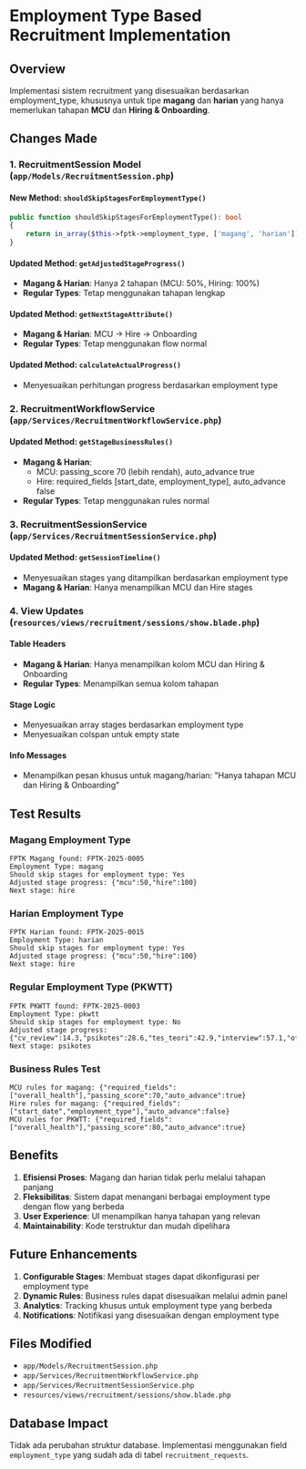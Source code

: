 # Employment Type Based Recruitment Implementation

## Overview

Implementasi sistem recruitment yang disesuaikan berdasarkan employment_type, khususnya untuk tipe **magang** dan **harian** yang hanya memerlukan tahapan **MCU** dan **Hiring & Onboarding**.

## Changes Made

### 1. RecruitmentSession Model (`app/Models/RecruitmentSession.php`)

#### New Method: `shouldSkipStagesForEmploymentType()`

```php
public function shouldSkipStagesForEmploymentType(): bool
{
    return in_array($this->fptk->employment_type, ['magang', 'harian']);
}
```

#### Updated Method: `getAdjustedStageProgress()`

-   **Magang & Harian**: Hanya 2 tahapan (MCU: 50%, Hiring: 100%)
-   **Regular Types**: Tetap menggunakan tahapan lengkap

#### Updated Method: `getNextStageAttribute()`

-   **Magang & Harian**: MCU → Hire → Onboarding
-   **Regular Types**: Tetap menggunakan flow normal

#### Updated Method: `calculateActualProgress()`

-   Menyesuaikan perhitungan progress berdasarkan employment type

### 2. RecruitmentWorkflowService (`app/Services/RecruitmentWorkflowService.php`)

#### Updated Method: `getStageBusinessRules()`

-   **Magang & Harian**:
    -   MCU: passing_score 70 (lebih rendah), auto_advance true
    -   Hire: required_fields [start_date, employment_type], auto_advance false
-   **Regular Types**: Tetap menggunakan rules normal

### 3. RecruitmentSessionService (`app/Services/RecruitmentSessionService.php`)

#### Updated Method: `getSessionTimeline()`

-   Menyesuaikan stages yang ditampilkan berdasarkan employment type
-   **Magang & Harian**: Hanya menampilkan MCU dan Hire stages

### 4. View Updates (`resources/views/recruitment/sessions/show.blade.php`)

#### Table Headers

-   **Magang & Harian**: Hanya menampilkan kolom MCU dan Hiring & Onboarding
-   **Regular Types**: Menampilkan semua kolom tahapan

#### Stage Logic

-   Menyesuaikan array stages berdasarkan employment type
-   Menyesuaikan colspan untuk empty state

#### Info Messages

-   Menampilkan pesan khusus untuk magang/harian: "Hanya tahapan MCU dan Hiring & Onboarding"

## Test Results

### Magang Employment Type

```
FPTK Magang found: FPTK-2025-0005
Employment Type: magang
Should skip stages for employment type: Yes
Adjusted stage progress: {"mcu":50,"hire":100}
Next stage: hire
```

### Harian Employment Type

```
FPTK Harian found: FPTK-2025-0015
Employment Type: harian
Should skip stages for employment type: Yes
Adjusted stage progress: {"mcu":50,"hire":100}
Next stage: hire
```

### Regular Employment Type (PKWTT)

```
FPTK PKWTT found: FPTK-2025-0003
Employment Type: pkwtt
Should skip stages for employment type: No
Adjusted stage progress: {"cv_review":14.3,"psikotes":28.6,"tes_teori":42.9,"interview":57.1,"offering":71.4,"mcu":85.7,"hire":100}
Next stage: psikotes
```

### Business Rules Test

```
MCU rules for magang: {"required_fields":["overall_health"],"passing_score":70,"auto_advance":true}
Hire rules for magang: {"required_fields":["start_date","employment_type"],"auto_advance":false}
MCU rules for PKWTT: {"required_fields":["overall_health"],"passing_score":80,"auto_advance":true}
```

## Benefits

1. **Efisiensi Proses**: Magang dan harian tidak perlu melalui tahapan panjang
2. **Fleksibilitas**: Sistem dapat menangani berbagai employment type dengan flow yang berbeda
3. **User Experience**: UI menampilkan hanya tahapan yang relevan
4. **Maintainability**: Kode terstruktur dan mudah dipelihara

## Future Enhancements

1. **Configurable Stages**: Membuat stages dapat dikonfigurasi per employment type
2. **Dynamic Rules**: Business rules dapat disesuaikan melalui admin panel
3. **Analytics**: Tracking khusus untuk employment type yang berbeda
4. **Notifications**: Notifikasi yang disesuaikan dengan employment type

## Files Modified

-   `app/Models/RecruitmentSession.php`
-   `app/Services/RecruitmentWorkflowService.php`
-   `app/Services/RecruitmentSessionService.php`
-   `resources/views/recruitment/sessions/show.blade.php`

## Database Impact

Tidak ada perubahan struktur database. Implementasi menggunakan field `employment_type` yang sudah ada di tabel `recruitment_requests`.
